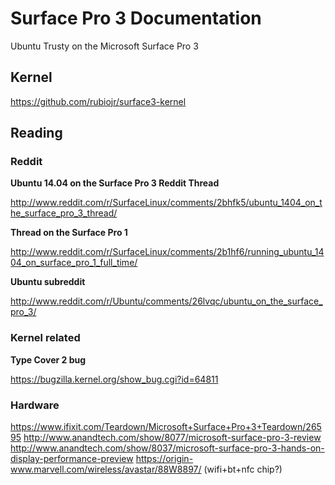 # Surface Pro 3 Documentation

Ubuntu Trusty on the Microsoft Surface Pro 3

## Kernel

https://github.com/rubiojr/surface3-kernel

## Reading

### Reddit

**Ubuntu 14.04 on the Surface Pro 3 Reddit Thread**

http://www.reddit.com/r/SurfaceLinux/comments/2bhfk5/ubuntu_1404_on_the_surface_pro_3_thread/

**Thread on the Surface Pro 1**

http://www.reddit.com/r/SurfaceLinux/comments/2b1hf6/running_ubuntu_1404_on_surface_pro_1_full_time/

**Ubuntu subreddit**

http://www.reddit.com/r/Ubuntu/comments/26lvqc/ubuntu_on_the_surface_pro_3/

### Kernel related

**Type Cover 2 bug**

https://bugzilla.kernel.org/show_bug.cgi?id=64811


### Hardware

https://www.ifixit.com/Teardown/Microsoft+Surface+Pro+3+Teardown/26595
http://www.anandtech.com/show/8077/microsoft-surface-pro-3-review
http://www.anandtech.com/show/8037/microsoft-surface-pro-3-hands-on-display-performance-preview
https://origin-www.marvell.com/wireless/avastar/88W8897/ (wifi+bt+nfc chip?)
